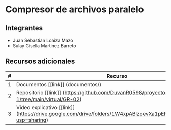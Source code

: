 # Compresor de archivos  paralelo

## Integrantes

* Juan Sebastian Loaiza Mazo
* Sulay Gisella Martinez Barreto

## Recursos adicionales

|#|Recurso|
|---|---|
|1|Documentos [[link]] (documentos/)|
|2|Repositorio [[link]] (https://github.com/DuvanR0598/proyectos_2025-1/tree/main/virtual/GR-02)|
|3|Video explicativo [[link]] (https://drive.google.com/drive/folders/1W4xpABlzpevXa1pERU968nx6R1xZwtY6?usp=sharing)|
